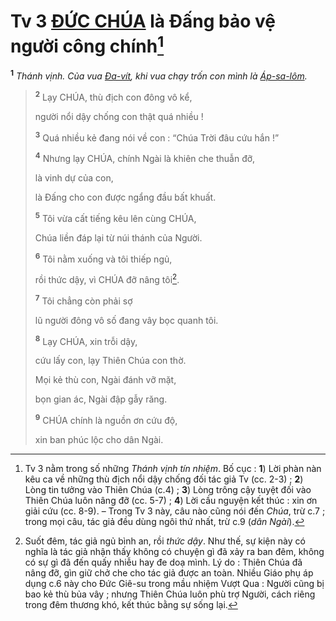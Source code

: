 # Tv 3 [ĐỨC CHÚA]() là Đấng bảo vệ người công chính[^1-2fc1dd9c-ca7f-46db-b7bf-a75793936cd5]

<sup><b>1</b></sup> _Thánh vịnh. Của vua [Đa-vít](), khi vua chạy trốn con mình là [Áp-sa-lôm]()._

> <sup><b>2</b></sup> Lạy CHÚA, thù địch con đông vô kể,
>
> người nổi dậy chống con thật quá nhiều !
>
> <sup><b>3</b></sup> Quá nhiều kẻ đang nói về con : “Chúa Trời đâu cứu hắn !”
>
> <sup><b>4</b></sup> Nhưng lạy CHÚA, chính Ngài là khiên che thuẫn đỡ,
>
> là vinh dự của con,
>
> là Đấng cho con được ngẩng đầu bất khuất.
>
> <sup><b>5</b></sup> Tôi vừa cất tiếng kêu lên cùng CHÚA,
>
> Chúa liền đáp lại từ núi thánh của Người.
>
> <sup><b>6</b></sup> Tôi nằm xuống và tôi thiếp ngủ,
>
> rồi thức dậy, vì CHÚA đỡ nâng tôi[^2-2fc1dd9c-ca7f-46db-b7bf-a75793936cd5].
>
> <sup><b>7</b></sup> Tôi chẳng còn phải sợ
>
> lũ người đông vô số đang vây bọc quanh tôi.
>
> <sup><b>8</b></sup> Lạy CHÚA, xin trỗi dậy,
>
> cứu lấy con, lạy Thiên Chúa con thờ.
>
> Mọi kẻ thù con, Ngài đánh vỡ mặt,
>
> bọn gian ác, Ngài đập gẫy răng.
>
> <sup><b>9</b></sup> CHÚA chính là nguồn ơn cứu độ,
>
> xin ban phúc lộc cho dân Ngài.

[^1-2fc1dd9c-ca7f-46db-b7bf-a75793936cd5]: Tv 3 nằm trong số những _Thánh vịnh tín nhiệm_. Bố cục : **1**) Lời phàn nàn kêu ca về những thù địch nổi dậy chống đối tác giả Tv (cc. 2-3) ; **2**) Lòng tin tưởng vào Thiên Chúa (c.4) ; **3**) Lòng trông cậy tuyệt đối vào Thiên Chúa luôn nâng đỡ (cc. 5-7) ; **4**) Lời cầu nguyện kết thúc : xin ơn giải cứu (cc. 8-9). – Trong Tv 3 này, câu nào cũng nói đến _Chúa_, trừ c.7 ; trong mọi câu, tác giả đều dùng ngôi thứ nhất, trừ c.9 (_dân Ngài_).

[^2-2fc1dd9c-ca7f-46db-b7bf-a75793936cd5]: Suốt đêm, tác giả ngủ bình an, rồi _thức dậy_. Như thế, sự kiện này có nghĩa là tác giả nhận thấy không có chuyện gì đã xảy ra ban đêm, không có sự gì đã đến quấy nhiễu hay đe doạ mình. Lý do : Thiên Chúa đã nâng đỡ, gìn giữ chở che cho tác giả được an toàn. Nhiều Giáo phụ áp dụng c.6 này cho Đức Giê-su trong mầu nhiệm Vượt Qua : Người cũng bị bao kẻ thù bủa vây ; nhưng Thiên Chúa luôn phù trợ Người, cách riêng trong đêm thương khó, kết thúc bằng sự sống lại.
